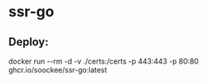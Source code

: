 # ssr-go


## Deploy:

docker run --rm -d -v ./certs:/certs -p 443:443 -p 80:80 ghcr.io/soockee/ssr-go:latest